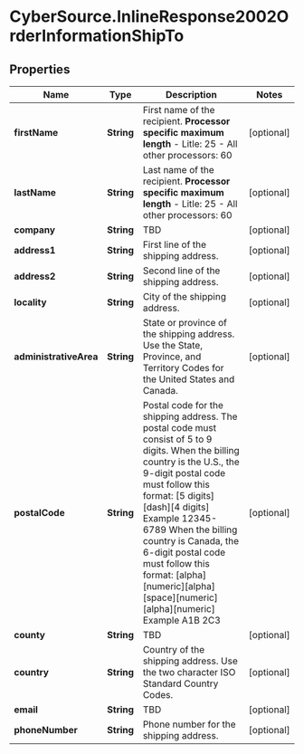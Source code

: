 # CyberSource.InlineResponse2002OrderInformationShipTo

## Properties
Name | Type | Description | Notes
------------ | ------------- | ------------- | -------------
**firstName** | **String** | First name of the recipient.  **Processor specific maximum length**  - Litle: 25 - All other processors: 60  | [optional] 
**lastName** | **String** | Last name of the recipient.  **Processor specific maximum length**  - Litle: 25 - All other processors: 60  | [optional] 
**company** | **String** | TBD | [optional] 
**address1** | **String** | First line of the shipping address. | [optional] 
**address2** | **String** | Second line of the shipping address. | [optional] 
**locality** | **String** | City of the shipping address. | [optional] 
**administrativeArea** | **String** | State or province of the shipping address. Use the State, Province, and Territory Codes for the United States and Canada.  | [optional] 
**postalCode** | **String** | Postal code for the shipping address. The postal code must consist of 5 to 9 digits.  When the billing country is the U.S., the 9-digit postal code must follow this format: [5 digits][dash][4 digits]  Example 12345-6789  When the billing country is Canada, the 6-digit postal code must follow this format: [alpha][numeric][alpha][space][numeric][alpha][numeric]  Example A1B 2C3  | [optional] 
**county** | **String** | TBD | [optional] 
**country** | **String** | Country of the shipping address. Use the two character ISO Standard Country Codes. | [optional] 
**email** | **String** | TBD | [optional] 
**phoneNumber** | **String** | Phone number for the shipping address. | [optional] 


